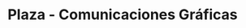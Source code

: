 ---
title: "Plaza - Comunicaciones Gráficas"
url: /monte-grande/plaza-comunicaciones-graficas/
shop: copyshop
---